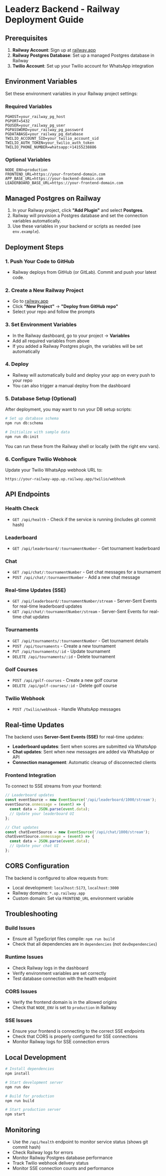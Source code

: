 # Leaderz Backend - Railway Deployment Guide

## Prerequisites

1. **Railway Account**: Sign up at [railway.app](https://railway.app)
2. **Railway Postgres Database**: Set up a managed Postgres database in Railway
3. **Twilio Account**: Set up your Twilio account for WhatsApp integration

## Environment Variables

Set these environment variables in your Railway project settings:

### Required Variables
```
PGHOST=your_railway_pg_host
PGPORT=5432
PGUSER=your_railway_pg_user
PGPASSWORD=your_railway_pg_password
PGDATABASE=your_railway_pg_database
TWILIO_ACCOUNT_SID=your_twilio_account_sid
TWILIO_AUTH_TOKEN=your_twilio_auth_token
TWILIO_PHONE_NUMBER=whatsapp:+14155238886
```

### Optional Variables
```
NODE_ENV=production
FRONTEND_URL=https://your-frontend-domain.com
APP_BASE_URL=https://your-backend-domain.com
LEADERBOARD_BASE_URL=https://your-frontend-domain.com
```

## Managed Postgres on Railway

1. In your Railway project, click **"Add Plugin"** and select **Postgres**.
2. Railway will provision a Postgres database and set the connection variables automatically.
3. Use these variables in your backend or scripts as needed (see `env.example`).

## Deployment Steps

### 1. Push Your Code to GitHub
- Railway deploys from GitHub (or GitLab). Commit and push your latest code.

### 2. Create a New Railway Project
- Go to [railway.app](https://railway.app/)
- Click **"New Project"** → **"Deploy from GitHub repo"**
- Select your repo and follow the prompts

### 3. Set Environment Variables
- In the Railway dashboard, go to your project → **Variables**
- Add all required variables from above
- If you added a Railway Postgres plugin, the variables will be set automatically

### 4. Deploy
- Railway will automatically build and deploy your app on every push to your repo
- You can also trigger a manual deploy from the dashboard

### 5. Database Setup (Optional)
After deployment, you may want to run your DB setup scripts:

```bash
# Set up database schema
npm run db:schema

# Initialize with sample data
npm run db:init
```

You can run these from the Railway shell or locally (with the right env vars).

### 6. Configure Twilio Webhook
Update your Twilio WhatsApp webhook URL to:
```
https://your-railway-app.up.railway.app/twilio/webhook
```

## API Endpoints

### Health Check
- `GET /api/health` - Check if the service is running (includes git commit hash)

### Leaderboard
- `GET /api/leaderboard/:tournamentNumber` - Get tournament leaderboard

### Chat
- `GET /api/chat/:tournamentNumber` - Get chat messages for a tournament
- `POST /api/chat/:tournamentNumber` - Add a new chat message

### Real-time Updates (SSE)
- `GET /api/leaderboard/:tournamentNumber/stream` - Server-Sent Events for real-time leaderboard updates
- `GET /api/chat/:tournamentNumber/stream` - Server-Sent Events for real-time chat updates

### Tournaments
- `GET /api/tournaments/:tournamentNumber` - Get tournament details
- `POST /api/tournaments` - Create a new tournament
- `PUT /api/tournaments/:id` - Update tournament
- `DELETE /api/tournaments/:id` - Delete tournament

### Golf Courses
- `POST /api/golf-courses` - Create a new golf course
- `DELETE /api/golf-courses/:id` - Delete golf course

### Twilio Webhook
- `POST /twilio/webhook` - Handle WhatsApp messages

## Real-time Updates

The backend uses **Server-Sent Events (SSE)** for real-time updates:

- **Leaderboard updates**: Sent when scores are submitted via WhatsApp
- **Chat updates**: Sent when new messages are added via WhatsApp or API
- **Connection management**: Automatic cleanup of disconnected clients

### Frontend Integration

To connect to SSE streams from your frontend:

```javascript
// Leaderboard updates
const eventSource = new EventSource('/api/leaderboard/1000/stream');
eventSource.onmessage = (event) => {
  const data = JSON.parse(event.data);
  // Update your leaderboard UI
};

// Chat updates
const chatEventSource = new EventSource('/api/chat/1000/stream');
chatEventSource.onmessage = (event) => {
  const data = JSON.parse(event.data);
  // Update your chat UI
};
```

## CORS Configuration

The backend is configured to allow requests from:
- Local development: `localhost:5173`, `localhost:3000`
- Railway domains: `*.up.railway.app`
- Custom domain: Set via `FRONTEND_URL` environment variable

## Troubleshooting

### Build Issues
- Ensure all TypeScript files compile: `npm run build`
- Check that all dependencies are in `dependencies` (not `devDependencies`)

### Runtime Issues
- Check Railway logs in the dashboard
- Verify environment variables are set correctly
- Test database connection with the health endpoint

### CORS Issues
- Verify the frontend domain is in the allowed origins
- Check that `NODE_ENV` is set to `production` in Railway

### SSE Issues
- Ensure your frontend is connecting to the correct SSE endpoints
- Check that CORS is properly configured for SSE connections
- Monitor Railway logs for SSE connection errors

## Local Development

```bash
# Install dependencies
npm install

# Start development server
npm run dev

# Build for production
npm run build

# Start production server
npm start
```

## Monitoring

- Use the `/api/health` endpoint to monitor service status (shows git commit hash)
- Check Railway logs for errors
- Monitor Railway Postgres database performance
- Track Twilio webhook delivery status
- Monitor SSE connection counts and performance 